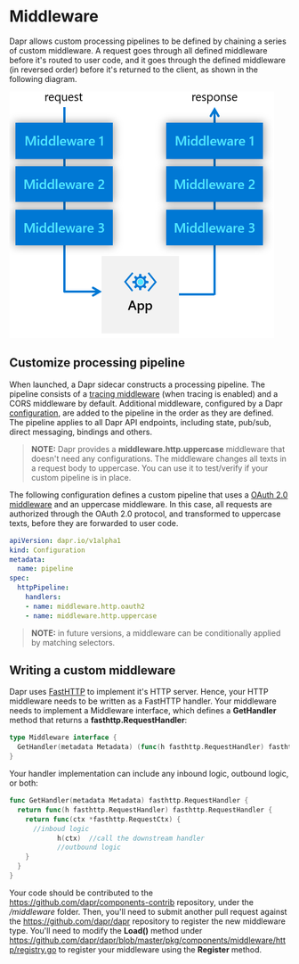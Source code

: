 # Middleware

Dapr allows custom processing pipelines to be defined by chaining a series of custom middleware. A request goes through all defined middleware before it's routed to user code, and it goes through the defined middleware (in reversed order) before it's returned to the client, as shown in the following diagram.

![Middleware](../../images/middleware.png)

## Customize processing pipeline

When launched, a Dapr sidecar constructs a processing pipeline. The pipeline consists of a [tracing middleware](../observabilty/traces.md) (when tracing is enabled) and a CORS middleware by default. Additional middleware, configured by a Dapr [configuration](../configuration/README.md), are added to the pipeline in the order as they are defined. The pipeline applies to all Dapr API endpoints, including state, pub/sub, direct messaging, bindings and others.

> **NOTE:** Dapr provides a **middleware.http.uppercase** middleware that doesn't need any configurations. The middleware changes all texts in a request body to uppercase. You can use it to test/verify if your custom pipeline is in place.

The following configuration defines a custom pipeline that uses a [OAuth 2.0 middleware](../../howto/authorization-with-oauth/README.md) and an uppercase middleware. In this case, all requests are authorized through the OAuth 2.0 protocol, and transformed to uppercase texts, before they are forwarded to user code.

```yaml
apiVersion: dapr.io/v1alpha1
kind: Configuration
metadata:
  name: pipeline
spec:
  httpPipeline:
    handlers:
    - name: middleware.http.oauth2
    - name: middleware.http.uppercase    
```

> **NOTE:** in future versions, a middleware can be conditionally applied by matching selectors.

## Writing a custom middleware

Dapr uses [FastHTTP](https://github.com/valyala/fasthttp) to implement it's HTTP server. Hence, your HTTP middleware needs to be written as a FastHTTP handler. Your middleware needs to implement a Middleware interface, which defines a **GetHandler** method that returns a **fasthttp.RequestHandler**:

```go
type Middleware interface {
  GetHandler(metadata Metadata) (func(h fasthttp.RequestHandler) fasthttp.RequestHandler, error)
}
```

Your handler implementation can include any inbound logic, outbound logic, or both:

```go
func GetHandler(metadata Metadata) fasthttp.RequestHandler {
  return func(h fasthttp.RequestHandler) fasthttp.RequestHandler {
    return func(ctx *fasthttp.RequestCtx) {
      //inboud logic
            h(ctx)  //call the downstream handler
            //outbound logic
    }
  }
}
```

Your code should be contributed to the https://github.com/dapr/components-contrib repository, under the */middleware* folder. Then, you'll need to submit another pull request against the https://github.com/dapr/dapr repository to register the new middleware type. You'll need to modify the **Load()** method under https://github.com/dapr/dapr/blob/master/pkg/components/middleware/http/registry.go to register your middleware using the **Register** method.
